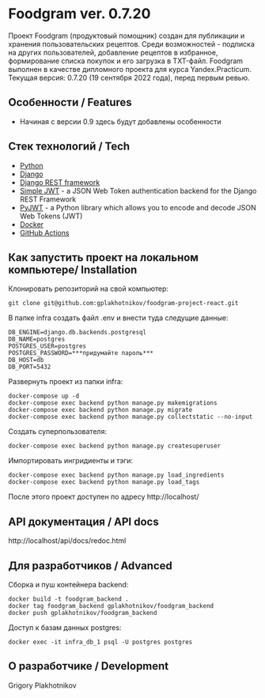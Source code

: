 # Foodgram ver. 0.7.20

Проект Foodgram (продуктовый помощник) создан для публикации и хранения пользовательских рецептов. Среди возможностей - подписка на других пользователей, добавление рецептов в избранное, формирование списка покупок и его загрузка в TXT-файл. Foodgram выполнен в качестве дипломного проекта для курса Yandex.Practicum.  Текущая версия: 0.7.20 (19 сентября 2022 года), перед первым ревью.


## Особенности / Features
- Начиная с версии 0.9 здесь будут добавлены особенности

## Стек технологий / Tech
- [Python](https://www.python.org/)
- [Django](https://www.djangoproject.com/)
- [Django REST framework](https://www.django-rest-framework.org/)
- [Simple JWT](https://django-rest-framework-simplejwt.readthedocs.io/) - a JSON Web Token authentication backend for the Django REST Framework
- [PyJWT](https://pyjwt.readthedocs.io/) - a Python library which allows you to encode and decode JSON Web Tokens (JWT)
- [Docker](https://www.docker.com/)
- [GitHub Actions](https://github.com/features/actions)

## Как запустить проект на локальном компьютере/ Installation
Клонировать репозиторий на свой компьютер:
```
git clone git@github.com:gplakhotnikov/foodgram-project-react.git
```
В папке infra создать файл .env и внести туда следущие данные: 
```
DB_ENGINE=django.db.backends.postgresql
DB_NAME=postgres
POSTGRES_USER=postgres
POSTGRES_PASSWORD=***придумайте пароль***
DB_HOST=db
DB_PORT=5432
```
Развернуть проект из папки infra:
```
docker-compose up -d
docker-compose exec backend python manage.py makemigrations
docker-compose exec backend python manage.py migrate
docker-compose exec backend python manage.py collectstatic --no-input
```
Создать суперпользователя:
```
docker-compose exec backend python manage.py createsuperuser
```
Импортировать ингридиенты и тэги:
```
docker-compose exec backend python manage.py load_ingredients
docker-compose exec backend python manage.py load_tags
```
После этого проект доступен по адресу http://localhost/

## API документация / API docs
http://localhost/api/docs/redoc.html

## Для разработчиков / Advanced 
Сборка и пуш контейнера backend:
```
docker build -t foodgram_backend .
docker tag foodgram_backend gplakhotnikov/foodgram_backend
docker push gplakhotnikov/foodgram_backend
```
Доступ к базам данных postgres:
```
docker exec -it infra_db_1 psql -U postgres postgres
```

## О разработчике / Development
Grigory Plakhotnikov